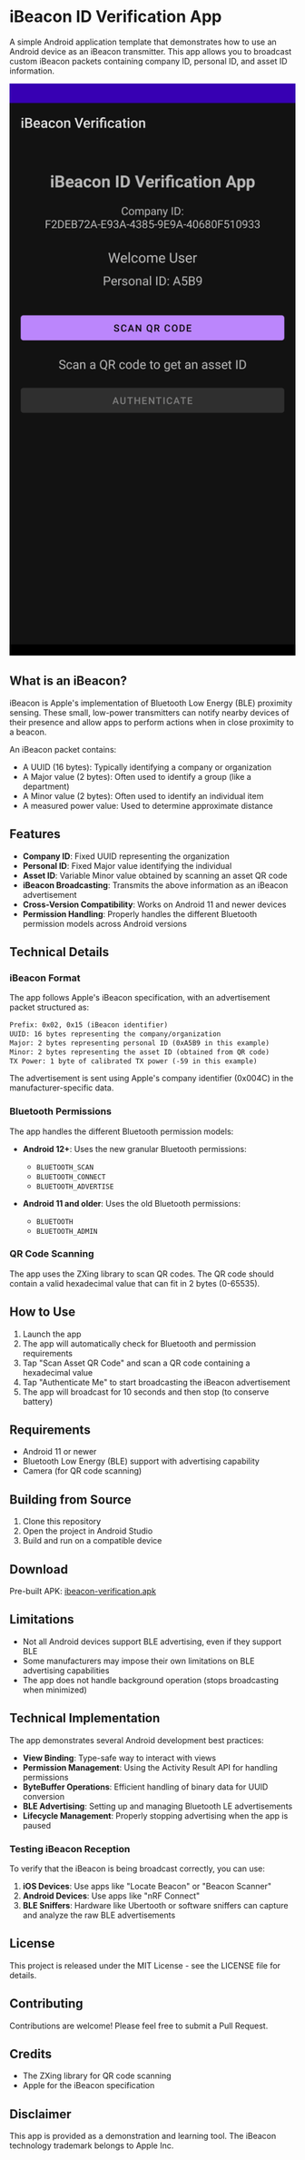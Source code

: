 # iBeacon ID Verification App

A simple Android application template that demonstrates how to use an Android device as an iBeacon transmitter. This app allows you to broadcast custom iBeacon packets containing company ID, personal ID, and asset ID information.

![App Screenshot](app_screenshot.png)

## What is an iBeacon?

iBeacon is Apple's implementation of Bluetooth Low Energy (BLE) proximity sensing. These small, low-power transmitters can notify nearby devices of their presence and allow apps to perform actions when in close proximity to a beacon.

An iBeacon packet contains:
- A UUID (16 bytes): Typically identifying a company or organization
- A Major value (2 bytes): Often used to identify a group (like a department)
- A Minor value (2 bytes): Often used to identify an individual item
- A measured power value: Used to determine approximate distance

## Features

- **Company ID**: Fixed UUID representing the organization
- **Personal ID**: Fixed Major value identifying the individual
- **Asset ID**: Variable Minor value obtained by scanning an asset QR code
- **iBeacon Broadcasting**: Transmits the above information as an iBeacon advertisement
- **Cross-Version Compatibility**: Works on Android 11 and newer devices
- **Permission Handling**: Properly handles the different Bluetooth permission models across Android versions

## Technical Details

### iBeacon Format

The app follows Apple's iBeacon specification, with an advertisement packet structured as:

```
Prefix: 0x02, 0x15 (iBeacon identifier)
UUID: 16 bytes representing the company/organization
Major: 2 bytes representing personal ID (0xA5B9 in this example)
Minor: 2 bytes representing the asset ID (obtained from QR code)
TX Power: 1 byte of calibrated TX power (-59 in this example)
```

The advertisement is sent using Apple's company identifier (0x004C) in the manufacturer-specific data.

### Bluetooth Permissions

The app handles the different Bluetooth permission models:

- **Android 12+**: Uses the new granular Bluetooth permissions:
  - `BLUETOOTH_SCAN`
  - `BLUETOOTH_CONNECT`
  - `BLUETOOTH_ADVERTISE`

- **Android 11 and older**: Uses the old Bluetooth permissions:
  - `BLUETOOTH`
  - `BLUETOOTH_ADMIN`

### QR Code Scanning

The app uses the ZXing library to scan QR codes. The QR code should contain a valid hexadecimal value that can fit in 2 bytes (0-65535).

## How to Use

1. Launch the app
2. The app will automatically check for Bluetooth and permission requirements
3. Tap "Scan Asset QR Code" and scan a QR code containing a hexadecimal value
4. Tap "Authenticate Me" to start broadcasting the iBeacon advertisement
5. The app will broadcast for 10 seconds and then stop (to conserve battery)

## Requirements

- Android 11 or newer
- Bluetooth Low Energy (BLE) support with advertising capability
- Camera (for QR code scanning)

## Building from Source

1. Clone this repository
2. Open the project in Android Studio
3. Build and run on a compatible device

## Download

Pre-built APK: [ibeacon-verification.apk](ibeacon-verification.apk)

## Limitations

- Not all Android devices support BLE advertising, even if they support BLE
- Some manufacturers may impose their own limitations on BLE advertising capabilities
- The app does not handle background operation (stops broadcasting when minimized)

## Technical Implementation

The app demonstrates several Android development best practices:

- **View Binding**: Type-safe way to interact with views
- **Permission Management**: Using the Activity Result API for handling permissions
- **ByteBuffer Operations**: Efficient handling of binary data for UUID conversion
- **BLE Advertising**: Setting up and managing Bluetooth LE advertisements
- **Lifecycle Management**: Properly stopping advertising when the app is paused

### Testing iBeacon Reception

To verify that the iBeacon is being broadcast correctly, you can use:

1. **iOS Devices**: Use apps like "Locate Beacon" or "Beacon Scanner"
2. **Android Devices**: Use apps like "nRF Connect"
3. **BLE Sniffers**: Hardware like Ubertooth or software sniffers can capture and analyze the raw BLE advertisements

## License

This project is released under the MIT License - see the LICENSE file for details.

## Contributing

Contributions are welcome! Please feel free to submit a Pull Request.

## Credits

- The ZXing library for QR code scanning
- Apple for the iBeacon specification

## Disclaimer

This app is provided as a demonstration and learning tool. The iBeacon technology trademark belongs to Apple Inc. 
